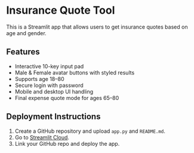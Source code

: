 
# Insurance Quote Tool

This is a Streamlit app that allows users to get insurance quotes based on age and gender. 

## Features
- Interactive 10-key input pad
- Male & Female avatar buttons with styled results
- Supports age 18–80
- Secure login with password
- Mobile and desktop UI handling
- Final expense quote mode for ages 65–80

## Deployment Instructions
1. Create a GitHub repository and upload `app.py` and `README.md`.
2. Go to [Streamlit Cloud](https://streamlit.io/cloud).
3. Link your GitHub repo and deploy the app.
